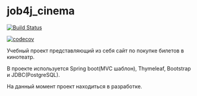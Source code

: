 # job4j_cinema

[![Build Status](https://app.travis-ci.com/Bitok85/job4j_cinema.svg?branch=master)](https://app.travis-ci.com/Bitok85/job4j_cinema)

[![codecov](https://codecov.io/gh/Bitok85/job4j_cinema/branch/master/graph/badge.svg?token=MWLD57OARE)](https://codecov.io/gh/Bitok85/job4j_cinema)

Учебный проект представляющий из себя сайт по покупке билетов в кинотеатр.

В проекте используется Spring boot(MVC шаблон), Thymeleaf, Bootstrap и JDBC(PostgreSQL).

На данный момент проект находиться в разработке.
